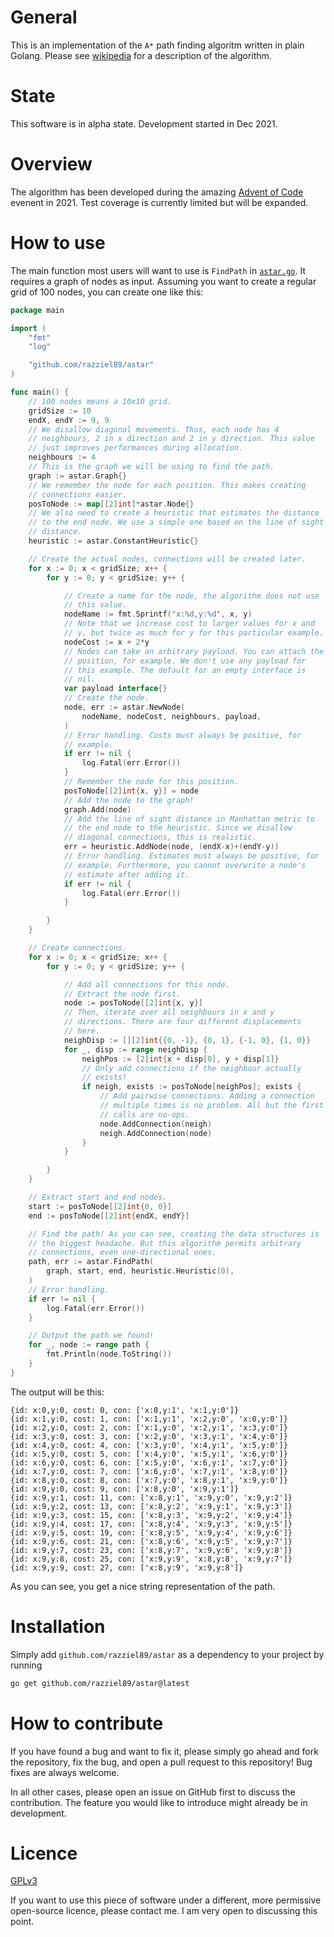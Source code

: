 # General

This is an implementation of the `A*` path finding algoritm written in plain
Golang.
Please see [wikipedia](https://en.wikipedia.org/wiki/A*_search_algorithm) for a
description of the algorithm.

# State

This software is in alpha state.
Development started in Dec 2021.

# Overview

The algorithm has been developed during the amazing [Advent of
Code](https://adventofcode.com) evenent in 2021.
Test coverage is currently limited but will be expanded.

# How to use

The main function most users will want to use is `FindPath` in
[`astar.go`](./astar.go).
It requires a graph of nodes as input.
Assuming you want to create a regular grid of 100 nodes, you can create one like
this:

```go
package main

import (
	"fmt"
	"log"

	"github.com/razziel89/astar"
)

func main() {
	// 100 nodes means a 10x10 grid.
	gridSize := 10
	endX, endY := 9, 9
	// We disallow diagonal movements. Thus, each node has 4
	// neighbours, 2 in x direction and 2 in y direction. This value
	// just improves performances during allocation.
	neighbours := 4
	// This is the graph we will be using to find the path.
	graph := astar.Graph{}
	// We remember the node for each position. This makes creating
	// connections easier.
	posToNode := map[[2]int]*astar.Node{}
	// We also need to create a heuristic that estimates the distance
	// to the end node. We use a simple one based on the line of sight
	// distance.
	heuristic := astar.ConstantHeuristic{}

	// Create the actual nodes, connections will be created later.
	for x := 0; x < gridSize; x++ {
		for y := 0; y < gridSize; y++ {

			// Create a name for the node, the algorithm does not use
			// this value.
			nodeName := fmt.Sprintf("x:%d,y:%d", x, y)
			// Note that we increase cost to larger values for x and
			// y, but twice as much for y for this particular example.
			nodeCost := x + 2*y
			// Nodes can take an arbitrary payload. You can attach the
			// position, for example. We don't use any payload for
			// this example. The default for an empty interface is
			// nil.
			var payload interface{}
			// Create the node.
			node, err := astar.NewNode(
				nodeName, nodeCost, neighbours, payload,
			)
			// Error handling. Costs must always be positive, for
			// example.
			if err != nil {
				log.Fatal(err.Error())
			}
			// Remember the node for this position.
			posToNode[[2]int{x, y}] = node
			// Add the node to the graph!
			graph.Add(node)
			// Add the line of sight distance in Manhattan metric to
			// the end node to the heuristic. Since we disallow
			// diagonal connections, this is realistic.
			err = heuristic.AddNode(node, (endX-x)+(endY-y))
			// Error handling. Estimates must always be positive, for
			// example. Furthermore, you cannot overwrite a node's
			// estimate after adding it.
			if err != nil {
				log.Fatal(err.Error())
			}

		}
	}

	// Create connections.
	for x := 0; x < gridSize; x++ {
		for y := 0; y < gridSize; y++ {

			// Add all connections for this node.
			// Extract the node first.
			node := posToNode[[2]int{x, y}]
			// Then, iterate over all neighbours in x and y
			// directions. There are four different displacements
			// here.
			neighDisp := [][2]int{{0, -1}, {0, 1}, {-1, 0}, {1, 0}}
			for _, disp := range neighDisp {
				neighPos := [2]int{x + disp[0], y + disp[1]}
				// Only add connections if the neighbour actually
				// exists!
				if neigh, exists := posToNode[neighPos]; exists {
					// Add pairwise connections. Adding a connection
					// multiple times is no problem. All but the first
					// calls are no-ops.
					node.AddConnection(neigh)
					neigh.AddConnection(node)
				}
			}

		}
	}

	// Extract start and end nodes.
	start := posToNode[[2]int{0, 0}]
	end := posToNode[[2]int{endX, endY}]

	// Find the path! As you can see, creating the data structures is
	// the biggest headache. But this algorithm permits arbitrary
	// connections, even one-directional ones.
	path, err := astar.FindPath(
		graph, start, end, heuristic.Heuristic(0),
	)
	// Error handling.
	if err != nil {
		log.Fatal(err.Error())
	}

	// Output the path we found!
	for _, node := range path {
		fmt.Println(node.ToString())
	}
}
```

The output will be this:

```
{id: x:0,y:0, cost: 0, con: ['x:0,y:1', 'x:1,y:0']}
{id: x:1,y:0, cost: 1, con: ['x:1,y:1', 'x:2,y:0', 'x:0,y:0']}
{id: x:2,y:0, cost: 2, con: ['x:1,y:0', 'x:2,y:1', 'x:3,y:0']}
{id: x:3,y:0, cost: 3, con: ['x:2,y:0', 'x:3,y:1', 'x:4,y:0']}
{id: x:4,y:0, cost: 4, con: ['x:3,y:0', 'x:4,y:1', 'x:5,y:0']}
{id: x:5,y:0, cost: 5, con: ['x:4,y:0', 'x:5,y:1', 'x:6,y:0']}
{id: x:6,y:0, cost: 6, con: ['x:5,y:0', 'x:6,y:1', 'x:7,y:0']}
{id: x:7,y:0, cost: 7, con: ['x:6,y:0', 'x:7,y:1', 'x:8,y:0']}
{id: x:8,y:0, cost: 8, con: ['x:7,y:0', 'x:8,y:1', 'x:9,y:0']}
{id: x:9,y:0, cost: 9, con: ['x:8,y:0', 'x:9,y:1']}
{id: x:9,y:1, cost: 11, con: ['x:8,y:1', 'x:9,y:0', 'x:9,y:2']}
{id: x:9,y:2, cost: 13, con: ['x:8,y:2', 'x:9,y:1', 'x:9,y:3']}
{id: x:9,y:3, cost: 15, con: ['x:8,y:3', 'x:9,y:2', 'x:9,y:4']}
{id: x:9,y:4, cost: 17, con: ['x:8,y:4', 'x:9,y:3', 'x:9,y:5']}
{id: x:9,y:5, cost: 19, con: ['x:8,y:5', 'x:9,y:4', 'x:9,y:6']}
{id: x:9,y:6, cost: 21, con: ['x:8,y:6', 'x:9,y:5', 'x:9,y:7']}
{id: x:9,y:7, cost: 23, con: ['x:8,y:7', 'x:9,y:6', 'x:9,y:8']}
{id: x:9,y:8, cost: 25, con: ['x:9,y:9', 'x:8,y:8', 'x:9,y:7']}
{id: x:9,y:9, cost: 27, con: ['x:8,y:9', 'x:9,y:8']}
```

As you can see, you get a nice string representation of the path.

# Installation

Simply add `github.com/razziel89/astar` as a dependency to your project by
running
```bash
go get github.com/razziel89/astar@latest
```

# How to contribute

If you have found a bug and want to fix it, please simply go ahead and fork the
repository, fix the bug, and open a pull request to this repository!
Bug fixes are always welcome.

In all other cases, please open an issue on GitHub first to discuss the
contribution.
The feature you would like to introduce might already be in development.

# Licence

[GPLv3](./LICENCE)

If you want to use this piece of software under a different, more permissive
open-source licence, please contact me.
I am very open to discussing this point.
